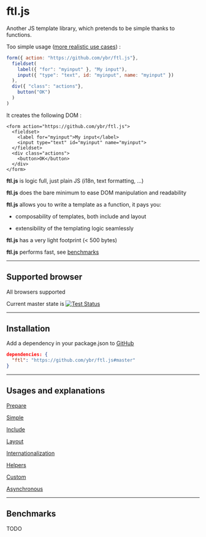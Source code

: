 # ftl.js

Another JS template library, which pretends to be simple thanks to functions.

Too simple usage ([more realistic use cases](#usages-and-explanations)) :
```javascript
form({ action: "https://github.com/ybr/ftl.js"},
  fieldset(
    label({ "for": "myinput" }, "My input"),
    input({ "type": "text", id: "myinput", name: "myinput" })
  ),
  div({ "class": "actions"},
    button("OK")
  )
)
```

It creates the following DOM :
```
<form action="https://github.com/ybr/ftl.js">
  <fieldset>
    <label for="myinput">My input</label>
    <input type="text" id="myinput" name="myinput">
  </fieldset>
  <div class="actions">
    <button>OK</button>
  </div>
</form>
```

**ftl.js** is logic full, just plain JS (i18n, text formatting, ...)

**ftl.js** does the bare minimum to ease DOM manipulation and readability

**ftl.js** allows you to write a template as a function, it pays you:

  * composability of templates, both include and layout

  * extensibility of the templating logic seamlessly

**ftl.js** has a very light footprint (< 500 bytes)

**ftl.js** performs fast, see [benchmarks](#benchmarks)

---

## Supported browser

All browsers supported

Current master state is [![Test Status](https://saucelabs.com/buildstatus/ftljs)](https://saucelabs.com/u/ftljs)

---

## Installation

Add a dependency in your package.json to [GitHub](https://github.com/ybr/ftl.js)

```json
dependencies: {
  "ftl": "https://github.com/ybr/ftl.js#master"
}
```

---

## Usages and explanations

[Prepare](examples/prepare.md)

[Simple](examples/simple.md)

[Include](examples/include.md)

[Layout](examples/layout.md)

[Internationalization](examples/i18n.md)

[Helpers](examples/helpers.md)

[Custom](examples/custom.md)

[Asynchronous](examples/async.md)

---

## Benchmarks

TODO
